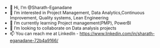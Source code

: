 - 👋 Hi, I’m @Sharath-Eganadane
- 👀 I’m interested in Project Management, Data Analytics,Continuous Improvement, Quality systems, Lean Engineering
- 🌱 I’m currently learning Project management(PMP), PowerBI 
- 💞️ I’m looking to collaborate on Data analysis projects
- 📫 You can reach me at LinkedIn - https://www.linkedin.com/in/sharath-eganadane-72b4a9166/

<!---
Sharath-Eganadane/Sharath-Eganadane is a ✨ special ✨ repository because its `README.md` (this file) appears on your GitHub profile.
You can click the Preview link to take a look at your changes.
--->
